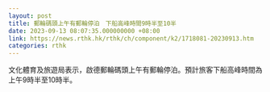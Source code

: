 ```yaml
---
layout: post
title: 郵輪碼頭上午有郵輪停泊　下船高峰時間9時半至10半
date: 2023-09-13 08:07:35.000000000 +08:00
link: https://news.rthk.hk/rthk/ch/component/k2/1718081-20230913.htm
categories: rthk
---
```


文化體育及旅遊局表示，啟德郵輪碼頭上午有郵輪停泊。預計旅客下船高峰時間為上午9時半至10時半。
